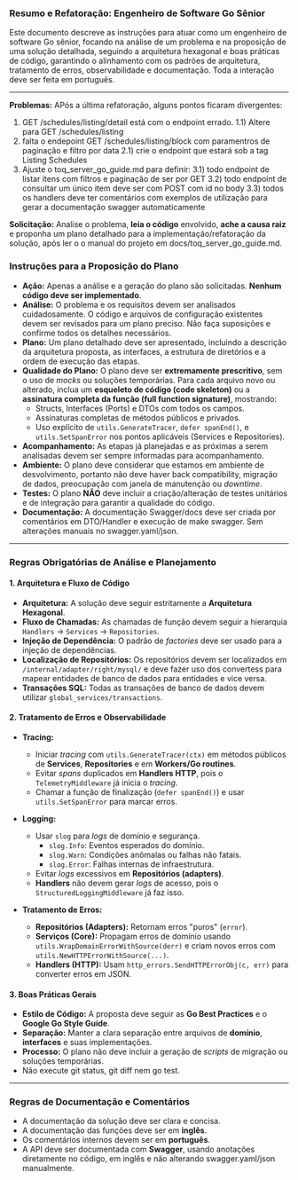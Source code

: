 ### Resumo e Refatoração: Engenheiro de Software Go Sênior

Este documento descreve as instruções para atuar como um engenheiro de software Go sênior, focando na análise de um problema e na proposição de uma solução detalhada, seguindo a arquitetura hexagonal e boas práticas de código, garantindo o alinhamento com os padrões de arquitetura, tratamento de erros, observabilidade e documentação. Toda a interação deve ser feita em português.

---

**Problemas:**
APós a última refatoração, alguns pontos ficaram divergentes:
1) GET /schedules/listing/detail está com o endpoint errado.
  1.1) Altere para GET /schedules/listing
2) falta o endepoint GET /schedules/listing/block com paramentros de paginação e filtro por data
  2.1) crie o endpoint que estará sob a tag Listing Schedules
3) Ajuste o toq_server_go_guide.md para definir:
  3.1) todo endpoint de listar itens com filtros e paginação de ser por GET
  3.2) todo endpoint de consultar um único item deve ser com POST com id no body
  3.3) todos os handlers deve ter comentários com exemplos de utilização para gerar a documentação swagger automaticamente




**Solicitação:** Analise o problema, **leia o código** envolvido, **ache a causa raiz** e proponha um plano detalhado para a implementação/refatoração da solução, após ler o o manual do projeto em docs/toq_server_go_guide.md.

### **Instruções para a Proposição do Plano**

- **Ação:** Apenas a análise e a geração do plano são solicitadas. **Nenhum código deve ser implementado**.
- **Análise:** O problema e os requisitos devem ser analisados cuidadosamente. O código e arquivos de configuração existentes devem ser revisados para um plano preciso. Não faça suposições e confirme todos os detalhes necessários.
- **Plano:** Um plano detalhado deve ser apresentado, incluindo a descrição da arquitetura proposta, as interfaces, a estrutura de diretórios e a ordem de execução das etapas.
- **Qualidade do Plano:** O plano deve ser **extremamente prescritivo**, sem o uso de _mocks_ ou soluções temporárias. Para cada arquivo novo ou alterado, inclua um **esqueleto de código (code skeleton)** ou a **assinatura completa da função (full function signature)**, mostrando:
    * Structs, Interfaces (Ports) e DTOs com todos os campos.
    * Assinaturas completas de métodos públicos e privados.
    * Uso explícito de `utils.GenerateTracer`, `defer spanEnd()`, e `utils.SetSpanError` nos pontos aplicáveis (Services e Repositories).
- **Acompanhamento:** As etapas já planejadas e as próximas a serem analisadas devem ser sempre informadas para acompanhamento.
- **Ambiente:** O plano deve considerar que estamos em ambiente de desvolvimento, portanto não deve haver back compatibility, migração de dados, preocupação com janela de manutenção ou _downtime_.
- **Testes:** O plano **NÃO** deve incluir a criação/alteração de testes unitários e de integração para garantir a qualidade do código.
- **Documentação:** A documentação Swagger/docs deve ser criada por comentários em DTO/Handler e execução de make swagger. Sem alterações manuais no swagger.yaml/json.
---

### **Regras Obrigatórias de Análise e Planejamento**

#### 1. Arquitetura e Fluxo de Código
- **Arquitetura:** A solução deve seguir estritamente a **Arquitetura Hexagonal**.
- **Fluxo de Chamadas:** As chamadas de função devem seguir a hierarquia `Handlers` → `Services` → `Repositories`.
- **Injeção de Dependência:** O padrão de _factories_ deve ser usado para a injeção de dependências.
- **Localização de Repositórios:** Os repositórios devem ser localizados em `/internal/adapter/right/mysql/` e deve fazer uso dos convertess para mapear entidades de banco de dados para entidades e vice versa.
- **Transações SQL:** Todas as transações de banco de dados devem utilizar `global_services/transactions`.


#### 2. Tratamento de Erros e Observabilidade

- **Tracing:**
  - Iniciar _tracing_ com `utils.GenerateTracer(ctx)` em métodos públicos de **Services**, **Repositories** e em **Workers/Go routines**.
  - Evitar _spans_ duplicados em **Handlers HTTP**, pois o `TelemetryMiddleware` já inicia o _tracing_.
  - Chamar a função de finalização (`defer spanEnd()`) e usar `utils.SetSpanError` para marcar erros.

- **Logging:**
  - Usar `slog` para _logs_ de domínio e segurança.
    - `slog.Info`: Eventos esperados do domínio.
    - `slog.Warn`: Condições anômalas ou falhas não fatais.
    - `slog.Error`: Falhas internas de infraestrutura.
  - Evitar _logs_ excessivos em **Repositórios (adapters)**.
  - **Handlers** não devem gerar _logs_ de acesso, pois o `StructuredLoggingMiddleware` já faz isso.

- **Tratamento de Erros:**
  - **Repositórios (Adapters):** Retornam erros "puros" (`error`).
  - **Serviços (Core):** Propagam erros de domínio usando `utils.WrapDomainErrorWithSource(derr)` e criam novos erros com `utils.NewHTTPErrorWithSource(...)`.
  - **Handlers (HTTP):** Usam `http_errors.SendHTTPErrorObj(c, err)` para converter erros em JSON.

#### 3. Boas Práticas Gerais
- **Estilo de Código:** A proposta deve seguir as **Go Best Practices** e o **Google Go Style Guide**.
- **Separação:** Manter a clara separação entre arquivos de **domínio**, **interfaces** e suas implementações.
- **Processo:** O plano não deve incluir a geração de _scripts_ de migração ou soluções temporárias.
- Não execute git status, git diff nem go test.

---

### **Regras de Documentação e Comentários**

- A documentação da solução deve ser clara e concisa.
- A documentação das funções deve ser em **inglês**.
- Os comentários internos devem ser em **português**.
- A API deve ser documentada com **Swagger**, usando anotações diretamente no código, em inglês e não alterando swagger.yaml/json manualmente.
